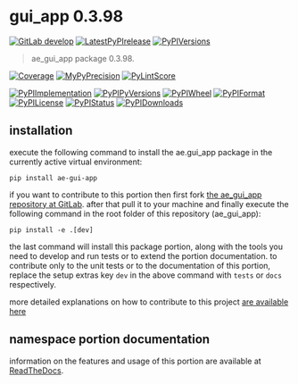 <!-- THIS FILE IS EXCLUSIVELY MAINTAINED by the project ae.ae V0.3.95 -->
<!-- THIS FILE IS EXCLUSIVELY MAINTAINED by the project aedev.tpl_namespace_root V0.3.14 -->
# gui_app 0.3.98

[![GitLab develop](https://img.shields.io/gitlab/pipeline/ae-group/ae_gui_app/develop?logo=python)](
    https://gitlab.com/ae-group/ae_gui_app)
[![LatestPyPIrelease](
    https://img.shields.io/gitlab/pipeline/ae-group/ae_gui_app/release0.3.97?logo=python)](
    https://gitlab.com/ae-group/ae_gui_app/-/tree/release0.3.97)
[![PyPIVersions](https://img.shields.io/pypi/v/ae_gui_app)](
    https://pypi.org/project/ae-gui-app/#history)

>ae_gui_app package 0.3.98.

[![Coverage](https://ae-group.gitlab.io/ae_gui_app/coverage.svg)](
    https://ae-group.gitlab.io/ae_gui_app/coverage/index.html)
[![MyPyPrecision](https://ae-group.gitlab.io/ae_gui_app/mypy.svg)](
    https://ae-group.gitlab.io/ae_gui_app/lineprecision.txt)
[![PyLintScore](https://ae-group.gitlab.io/ae_gui_app/pylint.svg)](
    https://ae-group.gitlab.io/ae_gui_app/pylint.log)

[![PyPIImplementation](https://img.shields.io/pypi/implementation/ae_gui_app)](
    https://gitlab.com/ae-group/ae_gui_app/)
[![PyPIPyVersions](https://img.shields.io/pypi/pyversions/ae_gui_app)](
    https://gitlab.com/ae-group/ae_gui_app/)
[![PyPIWheel](https://img.shields.io/pypi/wheel/ae_gui_app)](
    https://gitlab.com/ae-group/ae_gui_app/)
[![PyPIFormat](https://img.shields.io/pypi/format/ae_gui_app)](
    https://pypi.org/project/ae-gui-app/)
[![PyPILicense](https://img.shields.io/pypi/l/ae_gui_app)](
    https://gitlab.com/ae-group/ae_gui_app/-/blob/develop/LICENSE.md)
[![PyPIStatus](https://img.shields.io/pypi/status/ae_gui_app)](
    https://libraries.io/pypi/ae-gui-app)
[![PyPIDownloads](https://img.shields.io/pypi/dm/ae_gui_app)](
    https://pypi.org/project/ae-gui-app/#files)


## installation


execute the following command to install the
ae.gui_app package
in the currently active virtual environment:
 
```shell script
pip install ae-gui-app
```

if you want to contribute to this portion then first fork
[the ae_gui_app repository at GitLab](
https://gitlab.com/ae-group/ae_gui_app "ae.gui_app code repository").
after that pull it to your machine and finally execute the
following command in the root folder of this repository
(ae_gui_app):

```shell script
pip install -e .[dev]
```

the last command will install this package portion, along with the tools you need
to develop and run tests or to extend the portion documentation. to contribute only to the unit tests or to the
documentation of this portion, replace the setup extras key `dev` in the above command with `tests` or `docs`
respectively.

more detailed explanations on how to contribute to this project
[are available here](
https://gitlab.com/ae-group/ae_gui_app/-/blob/develop/CONTRIBUTING.rst)


## namespace portion documentation

information on the features and usage of this portion are available at
[ReadTheDocs](
https://ae.readthedocs.io/en/latest/_autosummary/ae.gui_app.html
"ae_gui_app documentation").

